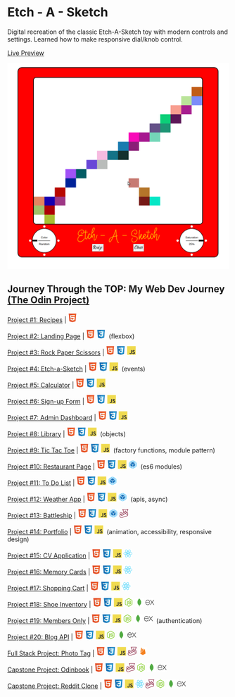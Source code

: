 # Etch - A - Sketch

Digital recreation of the classic Etch-A-Sketch toy with modern controls and settings. Learned how to make responsive dial/knob control.

[Live Preview](https://bchung54.github.io/etch-a-sketch/)

![Etch A Sketch screenshot](./etchsketchscreen.png)

## Journey Through the TOP: My Web Dev Journey [(The Odin Project)](https://theodinproject.com/)

<p>
    <a href="https://github.com/bchung54/odin-recipes" target="_blank" rel="noreferrer">Project #1: Recipes</a>
    |
    <img src="https://raw.githubusercontent.com/devicons/devicon/master/icons/html5/html5-original.svg" alt="html5" title="html5" width="20" height="20"/>
</p>
<p>
    <a href="https://github.com/bchung54/landing-page" target="_blank" rel="noreferrer">Project #2: Landing Page</a>
    <span>|</span>
    <img src="https://raw.githubusercontent.com/devicons/devicon/master/icons/html5/html5-original.svg" alt="html5" title="html5" width="20" height="20"/>
    <img src="https://raw.githubusercontent.com/devicons/devicon/master/icons/css3/css3-original.svg" alt="css3" title="css3" width="20" height="20"/>
    <span style="margin-left:.25rem">(flexbox)</span>
</p>
<p>
    <a href="https://github.com/bchung54/rockpaperscissors" target="_blank" rel="noreferrer">Project #3: Rock Paper Scissors</a>
    <span>|</span>
    <img src="https://raw.githubusercontent.com/devicons/devicon/master/icons/html5/html5-original.svg" alt="html5" title="html5" width="20" height="20"/>
    <img src="https://raw.githubusercontent.com/devicons/devicon/master/icons/css3/css3-original.svg" alt="css3" title="css3" width="20" height="20"/>
    <img src="https://raw.githubusercontent.com/devicons/devicon/master/icons/javascript/javascript-original.svg" alt="javascript" title="javascript" width="20" height="20"/>
</p>
<p>
    <a href="https://github.com/bchung54/etch-a-sketch" target="_blank" rel="noreferrer">Project #4: Etch-a-Sketch</a>
    <span>|</span>
    <img src="https://raw.githubusercontent.com/devicons/devicon/master/icons/html5/html5-original.svg" alt="html5" title="html5" width="20" height="20"/>
    <img src="https://raw.githubusercontent.com/devicons/devicon/master/icons/css3/css3-original.svg" alt="css3" title="css3" width="20" height="20"/>
    <img src="https://raw.githubusercontent.com/devicons/devicon/master/icons/javascript/javascript-original.svg" alt="javascript" title="javascript" width="20" height="20"/>
    <span style="margin-left:.25rem">(events)</span>
</p>
<p>
    <a href="https://github.com/bchung54/calc-project" target="_blank" rel="noreferrer">Project #5: Calculator</a>
    <span>|</span>
    <img src="https://raw.githubusercontent.com/devicons/devicon/master/icons/html5/html5-original.svg" alt="html5" title="html5" width="20" height="20"/>
    <img src="https://raw.githubusercontent.com/devicons/devicon/master/icons/css3/css3-original.svg" alt="css3" title="css3" width="20" height="20"/>
    <img src="https://raw.githubusercontent.com/devicons/devicon/master/icons/javascript/javascript-original.svg" alt="javascript" title="javascript" width="20" height="20"/>
</p>
<p>
    <a href="https://github.com/bchung54/sign-up-form" target="_blank" rel="noreferrer">Project #6: Sign-up Form</a>
    <span>|</span>
    <img src="https://raw.githubusercontent.com/devicons/devicon/master/icons/html5/html5-original.svg" alt="html5" title="html5" width="20" height="20"/>
    <img src="https://raw.githubusercontent.com/devicons/devicon/master/icons/css3/css3-original.svg" alt="css3" title="css3" width="20" height="20"/>
    <img src="https://raw.githubusercontent.com/devicons/devicon/master/icons/javascript/javascript-original.svg" alt="javascript" title="javascript" width="20" height="20"/>
</p>
<p>
    <a href="https://github.com/bchung54/admin-dashboard" target="_blank" rel="noreferrer">Project #7: Admin Dashboard</a>
    <span>|</span>
    <img src="https://raw.githubusercontent.com/devicons/devicon/master/icons/html5/html5-original.svg" alt="html5" title="html5" width="20" height="20"/>
    <img src="https://raw.githubusercontent.com/devicons/devicon/master/icons/css3/css3-original.svg" alt="css3" title="css3" width="20" height="20"/>
    <img src="https://raw.githubusercontent.com/devicons/devicon/master/icons/javascript/javascript-original.svg" alt="javascript" title="javascript" width="20" height="20"/>
</p>
<p>
    <a href="https://github.com/bchung54/library-project" target="_blank" rel="noreferrer">Project #8: Library</a>
    <span>|</span>
    <img src="https://raw.githubusercontent.com/devicons/devicon/master/icons/html5/html5-original.svg" alt="html5" title="html5" width="20" height="20"/>
    <img src="https://raw.githubusercontent.com/devicons/devicon/master/icons/css3/css3-original.svg" alt="css3" title="css3" width="20" height="20"/>
    <img src="https://raw.githubusercontent.com/devicons/devicon/master/icons/javascript/javascript-original.svg" alt="javascript" title="javascript" width="20" height="20"/>
    <span style="margin-left:.25rem">(objects)</span>
</p>
<p>
    <a href="https://github.com/bchung54/tic-tac-toe" target="_blank" rel="noreferrer">Project #9: Tic Tac Toe</a>
    <span>|</span>
    <img src="https://raw.githubusercontent.com/devicons/devicon/master/icons/html5/html5-original.svg" alt="html5" title="html5" width="20" height="20"/>
    <img src="https://raw.githubusercontent.com/devicons/devicon/master/icons/css3/css3-original.svg" alt="css3" title="css3" width="20" height="20"/>
    <img src="https://raw.githubusercontent.com/devicons/devicon/master/icons/javascript/javascript-original.svg" alt="javascript" title="javascript" width="20" height="20"/>
    <span style="margin-left:.25rem">(factory functions, module pattern)</span>
</p>
<p>
    <a href="https://github.com/bchung54/restaurant-page" target="_blank" rel="noreferrer">Project #10: Restaurant Page</a>
    <span>|</span>
    <img src="https://raw.githubusercontent.com/devicons/devicon/master/icons/html5/html5-original.svg" alt="html5" title="html5" width="20" height="20"/>
    <img src="https://raw.githubusercontent.com/devicons/devicon/master/icons/css3/css3-original.svg" alt="css3" title="css3" width="20" height="20"/>
    <img src="https://raw.githubusercontent.com/devicons/devicon/master/icons/javascript/javascript-original.svg" alt="javascript" title="javascript" width="20" height="20"/>
    <img src="https://raw.githubusercontent.com/devicons/devicon/master/icons/webpack/webpack-original.svg" alt="webpack" title="webpack" width="20" height="20"/>
    <span style="margin-left:.25rem">(es6 modules)</span>
</p>
<p>
    <a href="https://github.com/bchung54/todo-list" target="_blank" rel="noreferrer">Project #11: To Do List</a>
    <span>|</span>
    <img src="https://raw.githubusercontent.com/devicons/devicon/master/icons/html5/html5-original.svg" alt="html5" title="html5" width="20" height="20"/>
    <img src="https://raw.githubusercontent.com/devicons/devicon/master/icons/css3/css3-original.svg" alt="css3" title="css3" width="20" height="20"/>
    <img src="https://raw.githubusercontent.com/devicons/devicon/master/icons/javascript/javascript-original.svg" alt="javascript" title="javascript" width="20" height="20"/>
    <img src="https://raw.githubusercontent.com/devicons/devicon/master/icons/webpack/webpack-original.svg" alt="webpack" title="webpack" width="20" height="20"/>
</p>
<p>
    <a href="https://github.com/bchung54/weather-app" target="_blank" rel="noreferrer">Project #12: Weather App</a>
    <span>|</span>
    <img src="https://raw.githubusercontent.com/devicons/devicon/master/icons/html5/html5-original.svg" alt="html5" title="html5" width="20" height="20"/>
    <img src="https://raw.githubusercontent.com/devicons/devicon/master/icons/css3/css3-original.svg" alt="css3" title="css3" width="20" height="20"/>
    <img src="https://raw.githubusercontent.com/devicons/devicon/master/icons/javascript/javascript-original.svg" alt="javascript" title="javascript" width="20" height="20"/>
    <img src="https://raw.githubusercontent.com/devicons/devicon/master/icons/webpack/webpack-original.svg" alt="webpack" title="webpack" width="20" height="20"/>
    <span style="margin-left:.25rem">(apis, async)</span>
</p>
<p>
    <a href="https://github.com/bchung54/battleship" target="_blank" rel="noreferrer">Project #13: Battleship</a>
    <span>|</span>
    <img src="https://raw.githubusercontent.com/devicons/devicon/master/icons/html5/html5-original.svg" alt="html5" title="html5" width="20" height="20"/>
    <img src="https://raw.githubusercontent.com/devicons/devicon/master/icons/css3/css3-original.svg" alt="css3" title="css3" width="20" height="20"/>
    <img src="https://raw.githubusercontent.com/devicons/devicon/master/icons/javascript/javascript-original.svg" alt="javascript" title="javascript" width="20" height="20"/>
    <img src="https://raw.githubusercontent.com/devicons/devicon/master/icons/webpack/webpack-original.svg" alt="webpack" title="webpack" width="20" height="20"/>
    <img src="https://raw.githubusercontent.com/devicons/devicon/master/icons/jest/jest-plain.svg" alt="jest" title="jest" width="20" height="20"/>
</p>
<p>
    <a href="https://github.com/bchung54/portfolio" target="_blank" rel="noreferrer">Project #14: Portfolio</a>
    <span>|</span>
    <img src="https://raw.githubusercontent.com/devicons/devicon/master/icons/html5/html5-original.svg" alt="html5" title="html5" width="20" height="20"/>
    <img src="https://raw.githubusercontent.com/devicons/devicon/master/icons/css3/css3-original.svg" alt="css3" title="css3" width="20" height="20"/>
    <img src="https://raw.githubusercontent.com/devicons/devicon/master/icons/javascript/javascript-original.svg" alt="javascript" title="javascript" width="20" height="20"/>
    <span style="margin-left:.25rem">(animation, accessibility, responsive design)</span>
</p>
<p>
    <a href="https://github.com/bchung54/cv-project" target="_blank" rel="noreferrer">Project #15: CV Application</a>
    <span>|</span>
    <img src="https://raw.githubusercontent.com/devicons/devicon/master/icons/html5/html5-original.svg" alt="html5" title="html5" width="20" height="20"/>
    <img src="https://raw.githubusercontent.com/devicons/devicon/master/icons/css3/css3-original.svg" alt="css3" title="css3" width="20" height="20"/>
    <img src="https://raw.githubusercontent.com/devicons/devicon/master/icons/javascript/javascript-original.svg" alt="javascript" title="javascript" width="20" height="20"/>
    <img src="https://raw.githubusercontent.com/devicons/devicon/master/icons/react/react-original.svg" alt="react" title="react" width="20" height="20"/>
</p>
<p>
    <a href="https://github.com/bchung54/memory-cards" target="_blank" rel="noreferrer">Project #16: Memory Cards</a>
    <span>|</span>
    <img src="https://raw.githubusercontent.com/devicons/devicon/master/icons/html5/html5-original.svg" alt="html5" title="html5" width="20" height="20"/>
    <img src="https://raw.githubusercontent.com/devicons/devicon/master/icons/css3/css3-original.svg" alt="css3" title="css3" width="20" height="20"/>
    <img src="https://raw.githubusercontent.com/devicons/devicon/master/icons/javascript/javascript-original.svg" alt="javascript" title="javascript" width="20" height="20"/>
    <img src="https://raw.githubusercontent.com/devicons/devicon/master/icons/react/react-original.svg" alt="react" title="react" width="20" height="20"/>
</p>
<p>
    <a href="https://github.com/bchung54/shopping-cart" target="_blank" rel="noreferrer">Project #17: Shopping Cart</a>
    <span>|</span>
    <img src="https://raw.githubusercontent.com/devicons/devicon/master/icons/html5/html5-original.svg" alt="html5" title="html5" width="20" height="20"/>
    <img src="https://raw.githubusercontent.com/devicons/devicon/master/icons/css3/css3-original.svg" alt="css3" title="css3" width="20" height="20"/>
    <img src="https://raw.githubusercontent.com/devicons/devicon/master/icons/javascript/javascript-original.svg" alt="javascript" title="javascript" width="20" height="20"/>
    <img src="https://raw.githubusercontent.com/devicons/devicon/master/icons/react/react-original.svg" alt="react" title="react" width="20" height="20"/>
</p>
<p>
    <a href="https://github.com/bchung54/inventory-app" target="_blank" rel="noreferrer">Project #18: Shoe Inventory</a>
    <span>|</span>
    <img src="https://raw.githubusercontent.com/devicons/devicon/master/icons/html5/html5-original.svg" alt="html5" title="html5" width="20" height="20"/>
    <img src="https://raw.githubusercontent.com/devicons/devicon/master/icons/css3/css3-original.svg" alt="css3" title="css3" width="20" height="20"/>
    <img src="https://raw.githubusercontent.com/devicons/devicon/master/icons/javascript/javascript-original.svg" alt="javascript" title="javascript" width="20" height="20"/>
    <img src="https://raw.githubusercontent.com/devicons/devicon/master/icons/nodejs/nodejs-original.svg" alt="nodejs" title="nodejs" width="20" height="20"/>
    <img src="https://raw.githubusercontent.com/devicons/devicon/master/icons/mongodb/mongodb-plain.svg" alt="mongodb" title="mongodb" width="20" height="20"/>
    <img src="https://raw.githubusercontent.com/devicons/devicon/master/icons/express/express-original.svg" alt="express" title="express" width="20" height="20"/>
</p>
<p>
    <a href="https://github.com/bchung54/members-only" target="_blank" rel="noreferrer">Project #19: Members Only</a>
    <span>|</span>
    <img src="https://raw.githubusercontent.com/devicons/devicon/master/icons/html5/html5-original.svg" alt="html5" title="html5" width="20" height="20"/>
    <img src="https://raw.githubusercontent.com/devicons/devicon/master/icons/css3/css3-original.svg" alt="css3" title="css3" width="20" height="20"/>
    <img src="https://raw.githubusercontent.com/devicons/devicon/master/icons/javascript/javascript-original.svg" alt="javascript" title="javascript" width="20" height="20"/>
    <img src="https://raw.githubusercontent.com/devicons/devicon/master/icons/nodejs/nodejs-original.svg" alt="nodejs" title="nodejs" width="20" height="20"/>
    <img src="https://raw.githubusercontent.com/devicons/devicon/master/icons/mongodb/mongodb-plain.svg" alt="mongodb" title="mongodb" width="20" height="20"/>
    <img src="https://raw.githubusercontent.com/devicons/devicon/master/icons/express/express-original.svg" alt="express" title="express" width="20" height="20"/>
    <span style="margin-left:.25rem">(authentication)</span>
</p>
<p>
    <a href="https://github.com/bchung54/blog-api" target="_blank" rel="noreferrer">Project #20: Blog API</a>
    <span>|</span>
    <img src="https://raw.githubusercontent.com/devicons/devicon/master/icons/html5/html5-original.svg" alt="html5" title="html5" width="20" height="20"/>
    <img src="https://raw.githubusercontent.com/devicons/devicon/master/icons/css3/css3-original.svg" alt="css3" title="css3" width="20" height="20"/>
    <img src="https://raw.githubusercontent.com/devicons/devicon/master/icons/javascript/javascript-original.svg" alt="javascript" title="javascript" width="20" height="20"/>
    <img src="https://raw.githubusercontent.com/devicons/devicon/master/icons/nodejs/nodejs-original.svg" alt="nodejs" title="nodejs" width="20" height="20"/>
    <img src="https://raw.githubusercontent.com/devicons/devicon/master/icons/mongodb/mongodb-plain.svg" alt="mongodb" title="mongodb" width="20" height="20"/>
    <img src="https://raw.githubusercontent.com/devicons/devicon/master/icons/express/express-original.svg" alt="express" title="express" width="20" height="20"/>
</p>
<p>
    <a href="https://github.com/bchung54/photo-tag" target="_blank" rel="noreferrer">Full Stack Project: Photo Tag</a>
    <span>|</span>
    <img src="https://raw.githubusercontent.com/devicons/devicon/master/icons/html5/html5-original.svg" alt="html5" title="html5" width="20" height="20"/>
    <img src="https://raw.githubusercontent.com/devicons/devicon/master/icons/css3/css3-original.svg" alt="css3" title="css3" width="20" height="20"/>
    <img src="https://raw.githubusercontent.com/devicons/devicon/master/icons/javascript/javascript-original.svg" alt="javascript" title="javascript" width="20" height="20"/>
    <img src="https://raw.githubusercontent.com/devicons/devicon/master/icons/jest/jest-plain.svg" alt="jest" title="jest" width="20" height="20"/>
    <img src="https://raw.githubusercontent.com/devicons/devicon/master/icons/firebase/firebase-plain.svg" alt="firebase" title="firebase" width="20" height="20"/>
</p>
<p>
    <a href="https://github.com/bchung54/odin-meta-api" target="_blank" rel="noreferrer">Capstone Project: Odinbook</a>
    <span>|</span>
    <img src="https://raw.githubusercontent.com/devicons/devicon/master/icons/html5/html5-original.svg" alt="html5" title="html5" width="20" height="20"/>
    <img src="https://raw.githubusercontent.com/devicons/devicon/master/icons/css3/css3-original.svg" alt="css3" title="css3" width="20" height="20"/>
    <img src="https://raw.githubusercontent.com/devicons/devicon/master/icons/javascript/javascript-original.svg" alt="javascript" title="javascript" width="20" height="20"/>
    <img src="https://raw.githubusercontent.com/devicons/devicon/master/icons/jest/jest-plain.svg" alt="jest" title="jest" width="20" height="20"/>
    <img src="https://raw.githubusercontent.com/devicons/devicon/master/icons/nodejs/nodejs-original.svg" alt="nodejs" title="nodejs" width="20" height="20"/>
    <img src="https://raw.githubusercontent.com/devicons/devicon/master/icons/mongodb/mongodb-plain.svg" alt="mongodb" title="mongodb" width="20" height="20"/>
    <img src="https://raw.githubusercontent.com/devicons/devicon/master/icons/express/express-original.svg" alt="express" title="express" width="20" height="20"/>
</p>
<p>
    <a href="https://github.com/bchung54/reddit-clone" target="_blank" rel="noreferrer">Capstone Project: Reddit Clone</a>
    <span>|</span>
    <img src="https://raw.githubusercontent.com/devicons/devicon/master/icons/html5/html5-original.svg" alt="html5" title="html5" width="20" height="20"/>
    <img src="https://raw.githubusercontent.com/devicons/devicon/master/icons/css3/css3-original.svg" alt="css3" title="css3" width="20" height="20"/>
    <img src="https://raw.githubusercontent.com/devicons/devicon/master/icons/javascript/javascript-original.svg" alt="javascript" title="javascript" width="20" height="20"/>
    <img src="https://raw.githubusercontent.com/devicons/devicon/master/icons/react/react-original.svg" alt="react" title="react" width="20" height="20"/>
    <img src="https://raw.githubusercontent.com/devicons/devicon/master/icons/jest/jest-plain.svg" alt="jest" title="jest" width="20" height="20"/>
    <img src="https://raw.githubusercontent.com/devicons/devicon/master/icons/nodejs/nodejs-original.svg" alt="nodejs" title="nodejs" width="20" height="20"/>
    <img src="https://raw.githubusercontent.com/devicons/devicon/master/icons/mongodb/mongodb-plain.svg" alt="mongodb" title="mongodb" width="20" height="20"/>
    <img src="https://raw.githubusercontent.com/devicons/devicon/master/icons/express/express-original.svg" alt="express" title="express" width="20" height="20"/>
</p>
